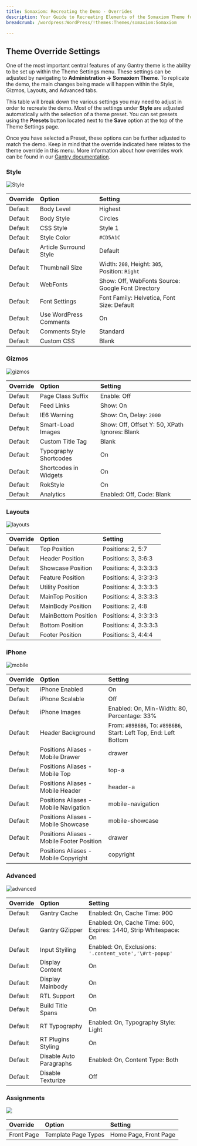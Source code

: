 ```yaml
---
title: Somaxiom: Recreating the Demo - Overrides
description: Your Guide to Recreating Elements of the Somaxiom Theme for WordPress
breadcrumb: /wordpress:WordPress/!themes:Themes/somaxiom:Somaxiom

---
```


Theme Override Settings
-----

One of the most important central features of any Gantry theme is the ability to be set up within the Theme Settings menu. These settings can be adjusted by navigating to **Administration -> Somaxiom Theme**. To replicate the demo, the main changes being made will happen within the Style, Gizmos, Layouts, and Advanced tabs.

This table will break down the various settings you may need to adjust in order to recreate the demo. Most of the settings under **Style** are adjusted automatically with the selection of a theme preset. You can set presets using the **Presets** button located next to the **Save** option at the top of the Theme Settings page.

Once you have selected a Preset, these options can be further adjusted to match the demo. Keep in mind that the override indicated here relates to the theme override in this menu. More information about how overrides work can be found in our [Gantry documentation][override].

### Style

![Style][style]

| Override | Option                 | Setting                                           |
| :------- | :--------------------- | :------------------------------------------------ |
| Default  | Body Level             | Highest                                           |
| Default  | Body Style             | Circles                                           |
| Default  | CSS Style              | Style 1                                           |
| Default  | Style Color            | `#CD5A1C`                                         |
| Default  | Article Surround Style | Default                                           |
| Default  | Thumbnail Size         | Width: `208`, Height: `305`, Position: `Right`    |
| Default  | WebFonts               | Show: Off, WebFonts Source: Google Font Directory |
| Default  | Font Settings          | Font Family: Helvetica, Font Size: Default        |
| Default  | Use WordPress Comments | On                                                |
| Default  | Comments Style         | Standard                                          |
| Default  | Custom CSS             | Blank                                             |

### Gizmos

![gizmos][gizmos]

| Override   | Option                | Setting                                       |
| :--------- | :-------------------- | :-------------------------------------------- |
| Default    | Page Class Suffix     | Enable: Off                                   |
| Default    | Feed Links            | Show: On                                      |
| Default    | IE6 Warning           | Show: On, Delay: `2000`                       |
| Default    | Smart-Load Images     | Show: Off, Offset Y: 50, XPath Ignores: Blank |
| Default    | Custom Title Tag      | Blank                                         |
| Default    | Typography Shortcodes | On                                            |
| Default    | Shortcodes in Widgets | On                                            |
| Default    | RokStyle              | On                                            |
| Default    | Analytics             | Enabled: Off, Code: Blank                     |

### Layouts

![layouts][layouts]

| Override | Option               | Setting               |
| :------- | :------------------- | :-------------------- |
| Default  | Top Position         | Positions: 2, 5:7     |
| Default  | Header Position      | Positions: 3, 3:6:3   |
| Default  | Showcase Position    | Positions: 4, 3:3:3:3 |
| Default  | Feature Position     | Positions: 4, 3:3:3:3 |
| Default  | Utility Position     | Positions: 4, 3:3:3:3 |
| Default  | MainTop Position     | Positions: 4, 3:3:3:3 |
| Default  | MainBody Position    | Positions: 2, 4:8     |
| Default  | MainBottom Position  | Positions: 4, 3:3:3:3 |
| Default  | Bottom Position      | Positions: 4, 3:3:3:3 |
| Default  | Footer Position      | Positions: 3, 4:4:4   |

### iPhone

![mobile][mobile]

| Override    | Option                                     | Setting                                                           |
| :---------- | :----------                                | :----------                                                       |
| Default     | iPhone Enabled                             | On                                                                |
| Default     | iPhone Scalable                            | Off                                                               |
| Default     | iPhone Images                              | Enabled: On, Min-Width: 80, Percentage: 33%                       |
| Default     | Header Background                          | From: `#89B6B6`, To: `#89B6B6`, Start: Left Top, End: Left Bottom |
| Default     | Positions Aliases - Mobile Drawer          | drawer                                                            |
| Default     | Positions Aliases - Mobile Top             | top-a                                                             |
| Default     | Positions Aliases - Mobile Header          | header-a                                                          |
| Default     | Positions Aliases - Mobile Navigation      | mobile-navigation                                                 |
| Default     | Positions Aliases - Mobile Showcase        | mobile-showcase                                                   |
| Default     | Positions Aliases - Mobile Footer Position | drawer                                                            |
| Default     | Positions Aliases - Mobile Copyright       | copyright                                                         |

### Advanced

![advanced][advanced]

| Override   | Option                  | Setting                                                           |  
| :--------- | :---------------------- | :---------------------------------------------------------------- |  
| Default    | Gantry Cache            | Enabled: On, Cache Time: 900                                      |  
| Default    | Gantry GZipper          | Enabled: On, Cache Time: 600, Expires: 1440, Strip Whitespace: On |  
| Default    | Input Styiling          | Enabled: On, Exclusions: `'.content_vote','\#rt-popup'`           |  
| Default    | Display Content         | On                                                                |  
| Default    | Display Mainbody        | On                                                                |  
| Default    | RTL Support             | On                                                                |  
| Default    | Build Title Spans       | On                                                                |  
| Default    | RT Typography           | Enabled: On, Typography Style: Light                              |  
| Default    | RT Plugins Styling      | On                                                                |  
| Default    | Disable Auto Paragraphs | Enabled: On, Content Type: Both                                   |  
| Default    | Disable Texturize       | Off                                                               |  

### Assignments

![][assignments]

| Override    | Option              | Setting               |
| :---------- | :----------         | :----------           |
| Front Page  | Template Page Types | Home Page, Front Page |

[override]: http://docs.gantry.org/gantry4/configure
[style]: assets/setstyle.jpeg
[assignments]: assets/setassignments.jpg
[advanced]: assets/setadvanced.jpeg
[mobile]: assets/setmobile.jpeg
[layouts]: assets/setlayouts.jpeg
[gizmos]: assets/setgizmos.jpeg
